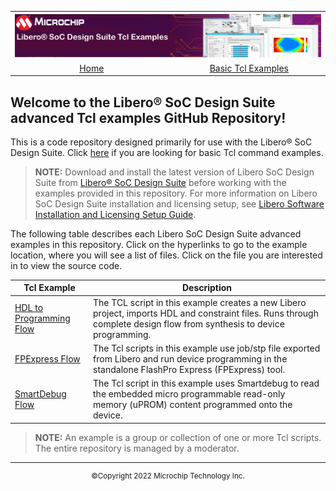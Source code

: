 <table style="width:100%">
  <tr>

<th width="100%" colspan="6"><img src="images/title.png">
</th>

  </tr>
<tr>
    <td width="17%" align="center" colspan="2"><a href="../main/README.md">Home</a></td>
    <td width="16%" align="center" colspan="2"><a href="../basic_tcl_examples/README.md">Basic Tcl Examples</a></td>
</tr>
</table>

## Welcome to the Libero&reg; SoC Design Suite advanced Tcl examples GitHub Repository!

This is a code repository designed primarily for use with the Libero&reg; SoC Design Suite. Click [here](../Basic-Tcl-Examples/README.md) if you are looking for basic Tcl command examples.

>**NOTE:** Download and install the latest version of Libero SoC Design Suite from [Libero® SoC Design Suite](https://www.microchip.com/en-us/products/fpgas-and-plds/fpga-and-soc-design-tools/fpga/libero-software-later-versions#Download%20Software) before working with the examples provided in this repository. For more information on Libero SoC Design Suite installation and licensing setup, see [Libero Software Installation and Licensing Setup Guide](https://onlinedocs.microchip.com/pr/GUID-2B912F84-D8B3-4DF0-B08E-DA7E8A195A97-en-US-4/index.html).

The following table describes each Libero SoC Design Suite advanced examples in this repository. Click on the hyperlinks to go to the example location, where you will see a list of files. Click on the file you are interested in to view the source code.


|Tcl Example | Description |
|------------|-------------|
|[HDL to Programming Flow](HDL_to_programming_flow)| The TCL script in this example creates a new Libero project, imports HDL and constraint files. Runs through complete design flow from synthesis to device programming.
|[FPExpress Flow](FPExpress_flow)| The Tcl scripts in this example use job/stp file exported from Libero and run device programming in the standalone FlashPro Express (FPExpress) tool.
|[SmartDebug Flow](SmartDebug_flow)| The Tcl script in this example uses Smartdebug to read the embedded micro programmable read-only memory (uPROM) content programmed onto the device.

>**NOTE:** An example is a group or collection of one or more Tcl scripts. The entire repository is managed by a moderator.


<hr/>
<p align="center"><sup>&copy;Copyright 2022 Microchip Technology Inc.</sup></p>

